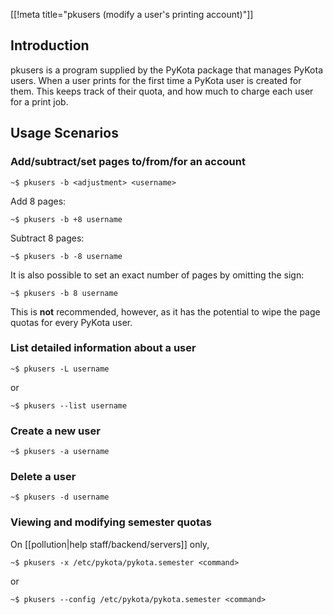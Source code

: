 [[!meta title="pkusers (modify a user's printing account)"]]



## Introduction

pkusers is a program supplied by the PyKota package that manages PyKota users. When a user prints for the first time a PyKota user is created for them. This keeps track of their quota, and how much to charge each user for a print job.

## Usage Scenarios

### Add/subtract/set pages to/from/for an account

    ~$ pkusers -b <adjustment> <username>
Add 8 pages:

    ~$ pkusers -b +8 username
Subtract 8 pages:

    ~$ pkusers -b -8 username
It is also possible to set an exact number of pages by omitting the sign:

    ~$ pkusers -b 8 username
This is **not** recommended, however, as it has the potential to wipe the page
quotas for every PyKota user.

### List detailed information about a user

    ~$ pkusers -L username
or

    ~$ pkusers --list username

### Create a new user

    ~$ pkusers -a username

### Delete a user

    ~$ pkusers -d username

### Viewing and modifying semester quotas

On [[pollution|help staff/backend/servers]] only,

    ~$ pkusers -x /etc/pykota/pykota.semester <command>
or

    ~$ pkusers --config /etc/pykota/pykota.semester <command>
